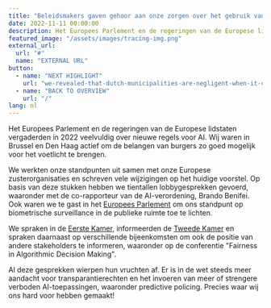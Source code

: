 ```yaml
---
title: "Beleidsmakers gaven gehoor aan onze zorgen over het gebruik van AI"
date: 2022-11-11 00:00:00
description: Het Europees Parlement en de regeringen van de Europese lidstaten vergaderden in 2022 veelvuldig over nieuwe regels voor AI. Wij waren in Brussel en Den Haag actief om de belangen van burgers zo goed mogelijk voor het voetlicht te brengen.
featured_image: "/assets/images/tracing-img.png"
external_url:
  url: "#"
  name: "EXTERNAL URL"
button:
  - name: "NEXT HIGHLIGHT"
    url: "we-revealed-that-dutch-municipalities-are-negligent-when-it-comes-to-our-privacy"
  - name: "BACK TO OVERVIEW"
    url: "/"
lang: nl
---
```


Het Europees Parlement en de regeringen van de Europese lidstaten vergaderden in 2022 veelvuldig over nieuwe regels voor AI. Wij waren in Brussel en Den Haag actief om de belangen van burgers zo goed mogelijk voor het voetlicht te brengen.

We werkten onze standpunten uit samen met onze Europese zusterorganisaties en schreven vele wijzigingen op het huidige voorstel. Op basis van deze stukken hebben we tientallen lobbygesprekken gevoerd, waaronder met de co-rapporteur van de AI-verordening, Brando Benifei. Ook waren we te gast in het [Europees Parlement](https://www.bitsoffreedom.nl/2022/11/25/a-limited-ban-on-biometric-surveillance-undermines-its-own-potential/) om ons standpunt op biometrische surveillance in de publieke ruimte toe te lichten.

We spraken in de [Eerste Kamer](https://www.bitsoffreedom.nl/2022/02/08/de-discriminatie-die-in-data-schuilt/), informeerden de [Tweede Kamer](https://www.bitsoffreedom.nl/2022/11/17/mensenrechten-moeten-beter-beschermd-worden-in-de-ai-verordening/) en spraken daarnaast op verschillende bijeenkomsten om ook de positie van andere stakeholders te informeren, waaronder op de conferentie "Fairness in Algorithmic Decision Making".

Al deze gesprekken wierpen hun vruchten af. Er is in de wet steeds meer aandacht voor transparantierechten en het invoeren van meer of strengere verboden AI-toepassingen, waaronder predictive policing. Precies waar wij ons hard voor hebben gemaakt!